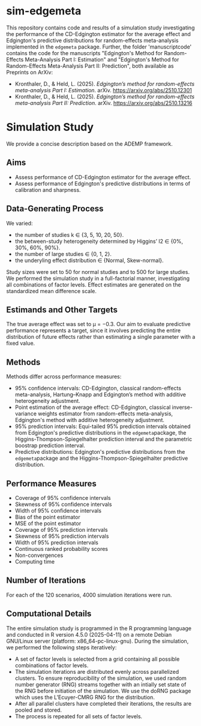 # sim-edgemeta

This repository contains code and results of a simulation study investigating the performance of the CD-Edgington estimator for the average effect and Edgington's predictive distributions for random-effects meta-analysis implemented in the `edgemeta` package. Further, the folder 'manuscriptcode' contains the code for the manuscripts "Edgington's Method for Random-Effects Meta-Analysis Part I: Estimation" and "Edgington's Method for Random-Effects Meta-Analysis Part II: Prediction", both available as Preprints on ArXiv:
- Kronthaler, D., & Held, L. (2025). *Edgington’s method for random-effects meta-analysis Part I: Estimation*. arXiv. https://arxiv.org/abs/2510.12301
- Kronthaler, D., & Held, L. (2025). *Edgington’s method for random-effects meta-analysis Part II: Prediction*. arXiv. https://arxiv.org/abs/2510.13216

# Simulation Study
We provide a concise description based on the ADEMP framework.

## Aims
- Assess performance of CD-Edgington estimator for the average effect.
- Assess performance of Edgington's predictive distributions in terms of calibration and sharpness.

## Data-Generating Process
We varied:
- the number of studies k ∈ {3, 5, 10, 20, 50}.
- the between-study heterogeneity determined by Higgins’ I2 ∈ {0%, 30%, 60%, 90%}.
- the number of large studies ∈ {0, 1, 2}.
- the underyling effect distribution ∈ {Normal, Skew-normal}.

Study sizes were set to 50 for normal studies and to 500 for large studies. We performed the simulation study in a full-factorial manner, investigating all combinations of factor levels. Effect estimates are generated on the standardized mean difference scale.

## Estimands and Other Targets
The true average effect was set to μ = −0.3.  Our aim to evaluate predictive performance represents a target, since it involves predicting the entire distribution of future effects rather than estimating a single parameter with a fixed value.

## Methods
Methods differ across performance measures:

- 95% confidence intervals: CD-Edgington, classical random-effects meta-analysis, Hartung–Knapp and Edgington’s method with additive heterogeneity adjustment.
- Point estimation of the average effect: CD-Edgington, classical inverse-variance weights estimator from random-effects meta-analysis, Edgington's method with additive heterogeneity adjustment.
- 95% prediction intervals: Equi-tailed 95% prediction intervals obtained from Edgington's predictive distributions in the `edgemeta`package, the Higgins-Thompson-Spiegelhalter prediction interval and the parametric boostrap prediction interval.
- Predictive distributions: Edgington's predictive distributions from the `edgemeta`package and the Higgins-Thompson-Spiegelhalter predictive distribution.

## Performance Measures
- Coverage of 95% confidence intervals
- Skewness of 95% confidence intervals
- Width of 95% confidence intervals
- Bias of the point estimator
- MSE of the point estimator
- Coverage of 95% prediction intervals
- Skewness of 95% prediction intervals
- Width of 95% prediction intervals
- Continuous ranked probability scores
- Non-convergences
- Computing time

## Number of Iterations
For each of the 120 scenarios, 4000 simulation iterations were run.

## Computational Details
The entire simulation study is programmed in the R programming language and conducted in R version 4.5.0 (2025-04-11) on a remote Debian GNU/Linux server (platform: x86_64-pc-linux-gnu). During the simulation, we performed the following steps iteratively:

- A set of factor levels is selected from a grid containing all possible combinations of factor levels.
-  The simulation iterations are distributed evenly across parallelized clusters. To ensure reproducibility of the simulation, we used random number generator (RNG) streams together with an intially set state of the RNG before initiation of the simulation. We use the doRNG package which uses the L’Ecuyer-CMRG RNG for the distribution. 
- After all parallel clusters have completed their iterations, the results are pooled and stored.
- The process is repeated for all sets of factor levels.
